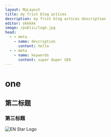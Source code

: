 ```yaml
---
layout: MyLayout
title: my frist blog actices
description: my frist blog actices description
editor: okkkkk
image: /public/logo.jpg
head:
  - - meta
    - name: description
      content: hello
  - - meta
    - name: keywords
      content: super duper SEO
---
```

# one
## 第二标题
### 第三标题
![EN Star Logo](/DSCF9414.jpg "EN Star Logo")
